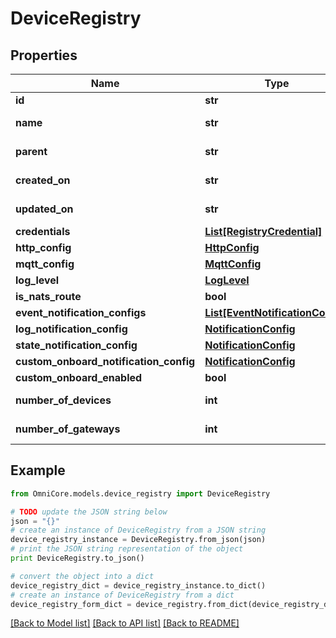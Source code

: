 # DeviceRegistry


## Properties
Name | Type | Description | Notes
------------ | ------------- | ------------- | -------------
**id** | **str** |  | 
**name** | **str** |  | [optional] [readonly] 
**parent** | **str** |  | [optional] [readonly] 
**created_on** | **str** |  | [optional] [readonly] 
**updated_on** | **str** |  | [optional] [readonly] 
**credentials** | [**List[RegistryCredential]**](RegistryCredential.md) |  | [optional] 
**http_config** | [**HttpConfig**](HttpConfig.md) |  | [optional] 
**mqtt_config** | [**MqttConfig**](MqttConfig.md) |  | [optional] 
**log_level** | [**LogLevel**](LogLevel.md) |  | [optional] 
**is_nats_route** | **bool** |  | [optional] 
**event_notification_configs** | [**List[EventNotificationConfig]**](EventNotificationConfig.md) |  | [optional] 
**log_notification_config** | [**NotificationConfig**](NotificationConfig.md) |  | [optional] 
**state_notification_config** | [**NotificationConfig**](NotificationConfig.md) |  | [optional] 
**custom_onboard_notification_config** | [**NotificationConfig**](NotificationConfig.md) |  | [optional] 
**custom_onboard_enabled** | **bool** |  | [optional] 
**number_of_devices** | **int** |  | [optional] [readonly] 
**number_of_gateways** | **int** |  | [optional] [readonly] 

## Example

```python
from OmniCore.models.device_registry import DeviceRegistry

# TODO update the JSON string below
json = "{}"
# create an instance of DeviceRegistry from a JSON string
device_registry_instance = DeviceRegistry.from_json(json)
# print the JSON string representation of the object
print DeviceRegistry.to_json()

# convert the object into a dict
device_registry_dict = device_registry_instance.to_dict()
# create an instance of DeviceRegistry from a dict
device_registry_form_dict = device_registry.from_dict(device_registry_dict)
```
[[Back to Model list]](../README.md#documentation-for-models) [[Back to API list]](../README.md#documentation-for-api-endpoints) [[Back to README]](../README.md)


